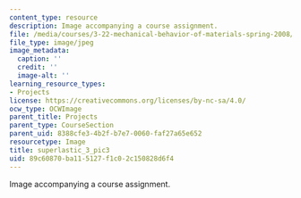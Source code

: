 ```yaml
---
content_type: resource
description: Image accompanying a course assignment.
file: /media/courses/3-22-mechanical-behavior-of-materials-spring-2008/89c60870ba115127f1c02c150828d6f4_superlastic_3_pic3.jpg
file_type: image/jpeg
image_metadata:
  caption: ''
  credit: ''
  image-alt: ''
learning_resource_types:
- Projects
license: https://creativecommons.org/licenses/by-nc-sa/4.0/
ocw_type: OCWImage
parent_title: Projects
parent_type: CourseSection
parent_uid: 8388cfe3-4b2f-b7e7-0060-faf27a65e652
resourcetype: Image
title: superlastic_3_pic3
uid: 89c60870-ba11-5127-f1c0-2c150828d6f4
---
```

Image accompanying a course assignment.